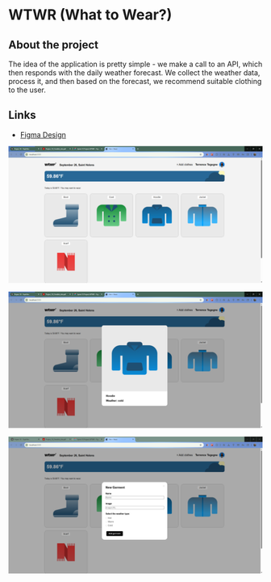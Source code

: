 # WTWR (What to Wear?)

## About the project

The idea of the application is pretty simple - we make a call to an API, which then responds with the daily weather forecast. We collect the weather data, process it, and then based on the forecast, we recommend suitable clothing to the user.

## Links

- [Figma Design](https://www.figma.com/file/DTojSwldenF9UPKQZd6RRb/Sprint-10%3A-WTWR)

![Main Screen](vite-project/public/mainScreen.png)

![Item Modal](vite-project/public/itemModal.png)

![Form Modal](vite-project/public/formModal.png)
